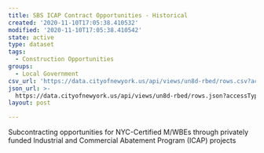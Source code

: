 ```yaml
---
title: SBS ICAP Contract Opportunities - Historical
created: '2020-11-10T17:05:38.410532'
modified: '2020-11-10T17:05:38.410542'
state: active
type: dataset
tags:
  - Construction Opportunities
groups:
  - Local Government
csv_url: 'https://data.cityofnewyork.us/api/views/un8d-rbed/rows.csv?accessType=DOWNLOAD'
json_url: >-
  https://data.cityofnewyork.us/api/views/un8d-rbed/rows.json?accessType=DOWNLOAD
layout: post

---
```

Subcontracting opportunities for NYC-Certified M/WBEs through privately funded Industrial and Commercial Abatement Program (ICAP) projects
